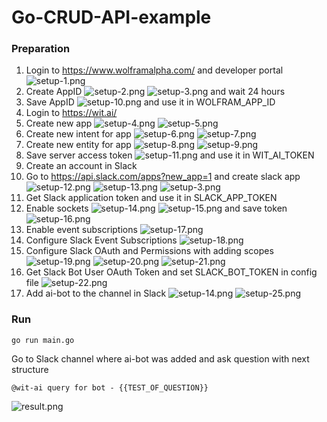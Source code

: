 # Go-CRUD-API-example

### Preparation

1. Login to https://www.wolframalpha.com/ and developer portal ![setup-1.png](./docs/images/setup-1.png)
2. Create AppID ![setup-2.png](./docs/images/setup-2.png) ![setup-3.png](./docs/images/setup-3.png) and wait 24 hours
3. Save AppID ![setup-10.png](./docs/images/setup-10.png) and use it in WOLFRAM_APP_ID
4. Login to https://wit.ai/
5. Create new app ![setup-4.png](./docs/images/setup-4.png) ![setup-5.png](./docs/images/setup-5.png)
6. Create new intent for app ![setup-6.png](./docs/images/setup-6.png) ![setup-7.png](./docs/images/setup-7.png)
7. Create new entity for app ![setup-8.png](./docs/images/setup-8.png) ![setup-9.png](./docs/images/setup-9.png)
8. Save server access token ![setup-11.png](./docs/images/setup-11.png) and use it in WIT_AI_TOKEN
9. Create an account in Slack
10. Go to https://api.slack.com/apps?new_app=1 and create slack app ![setup-12.png](./docs/images/setup-1.png) ![setup-13.png](./docs/images/setup-2.png) ![setup-3.png](./docs/images/setup-3.png)
11. Get Slack application token and use it in SLACK_APP_TOKEN
12. Enable sockets ![setup-14.png](./docs/images/setup-4.png) ![setup-15.png](./docs/images/setup-5.png) and save token ![setup-16.png](./docs/images/setup-16.png)
13. Enable event subscriptions ![setup-17.png](./docs/images/setup-17.png)
14. Configure Slack Event Subscriptions ![setup-18.png](./docs/images/setup-18.png)
15. Configure Slack OAuth and Permissions with adding scopes ![setup-19.png](./docs/images/setup-19.png) ![setup-20.png](./docs/images/setup-20.png) ![setup-21.png](./docs/images/setup-21.png)
16. Get Slack Bot User OAuth Token and set SLACK_BOT_TOKEN in config file ![setup-22.png](./docs/images/setup-22.png)
17. Add ai-bot to the channel in Slack ![setup-14.png](./docs/images/setup-14.png) ![setup-25.png](./docs/images/setup-26.png)

### Run

```
go run main.go
```

Go to Slack channel where ai-bot was added and ask question with next structure 
```
@wit-ai query for bot - {{TEST_OF_QUESTION}}
```
![result.png](./docs/images/result.png)